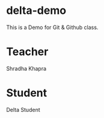 # delta-demo
This is a Demo for Git &amp; Github class.

# Teacher
Shradha Khapra

# Student
 Delta Student
 